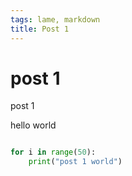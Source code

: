 ```yaml
---
tags: lame, markdown
title: Post 1
---
```

# post 1

post 1

hello world

```python

for i in range(50):
    print("post 1 world")


```